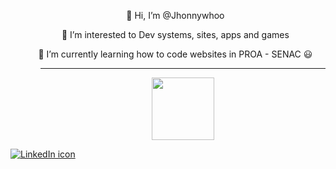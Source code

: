 
<div id="header" align="center">
  <ul>
<p>👋 Hi, I’m @Jhonnywhoo<p>
<p>👀 I’m interested to Dev systems, sites, apps and games<p>
<p>🌱 I’m currently learning how to code websites in PROA - SENAC 😃<p>
  <ul/>
    <hr>
  <img src="https://c.tenor.com/CGIHMXu6m_4AAAAM/funny.gif" width="100"/>
</div>

  <div id="social">
  <a href="https://www.linkedin.com/in/jhonnywobrito/">
    <img src="https://img.shields.io/badge/LinkedIn-blue?style=for-the-badge&logo=linkedin&logoColor=white" alt="LinkedIn icon"/>
  </a>
</div>
